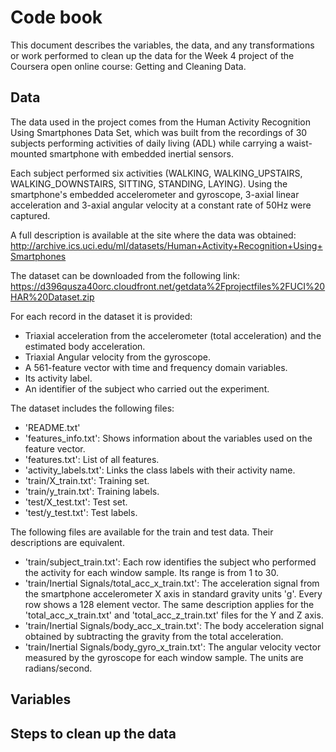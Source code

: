 # Code book
This document describes the variables, the data, and any transformations or work performed to clean up the data for the Week 4 project of the Coursera open online 
course: Getting and Cleaning Data.

## Data
The data used in the project comes from the Human Activity Recognition Using Smartphones Data Set, which was built from the recordings of 30 subjects performing activities of daily living (ADL) while carrying a waist-mounted smartphone with embedded inertial sensors. 

Each subject performed six activities (WALKING, WALKING_UPSTAIRS, WALKING_DOWNSTAIRS, SITTING, STANDING, LAYING). Using the smartphone's embedded accelerometer and gyroscope, 3-axial linear acceleration and 3-axial angular velocity at a constant rate of 50Hz were  captured. 

A full description is available at the site where the data was obtained:
http://archive.ics.uci.edu/ml/datasets/Human+Activity+Recognition+Using+Smartphones

The dataset can be downloaded from the following link:
https://d396qusza40orc.cloudfront.net/getdata%2Fprojectfiles%2FUCI%20HAR%20Dataset.zip 

For each record in the dataset it is provided:

- Triaxial acceleration from the accelerometer (total acceleration) and the estimated body acceleration.
- Triaxial Angular velocity from the gyroscope.
- A 561-feature vector with time and frequency domain variables.
- Its activity label.
- An identifier of the subject who carried out the experiment.

The dataset includes the following files:

- 'README.txt'
- 'features_info.txt': Shows information about the variables used on the feature vector.
- 'features.txt': List of all features.
- 'activity_labels.txt': Links the class labels with their activity name.
- 'train/X_train.txt': Training set.
- 'train/y_train.txt': Training labels.
- 'test/X_test.txt': Test set.
- 'test/y_test.txt': Test labels.

The following files are available for the train and test data. Their descriptions are equivalent. 

- 'train/subject_train.txt': Each row identifies the subject who performed the activity for each window sample. Its range is from 1 to 30. 
- 'train/Inertial Signals/total_acc_x_train.txt': The acceleration signal from the smartphone accelerometer X axis in standard gravity units 'g'. Every row shows a 128 element vector. The same description applies for the 'total_acc_x_train.txt' and 'total_acc_z_train.txt' files for the Y and Z axis. 
- 'train/Inertial Signals/body_acc_x_train.txt': The body acceleration signal obtained by subtracting the gravity from the total acceleration. 
- 'train/Inertial Signals/body_gyro_x_train.txt': The angular velocity vector measured by the gyroscope for each window sample. The units are radians/second. 

## Variables



## Steps to clean up the data

